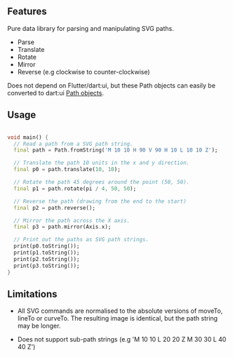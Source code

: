 <!-- 
This README describes the package. If you publish this package to pub.dev,
this README's contents appear on the landing page for your package.

For information about how to write a good package README, see the guide for
[writing package pages](https://dart.dev/guides/libraries/writing-package-pages). 

For general information about developing packages, see the Dart guide for
[creating packages](https://dart.dev/guides/libraries/create-library-packages)
and the Flutter guide for
[developing packages and plugins](https://flutter.dev/developing-packages). 
-->

## Features

Pure data library for parsing and manipulating SVG paths.

* Parse
* Translate
* Rotate
* Mirror
* Reverse (e.g clockwise to counter-clockwise)

Does not depend on Flutter/dart:ui, but these Path objects can easily be converted to dart:ui [Path objects](https://api.flutter.dev/flutter/dart-ui/Path-class.html).

## Usage

```dart

void main() {
  // Read a path from a SVG path string.
  final path = Path.fromString('M 10 10 H 90 V 90 H 10 L 10 10 Z');

  // Translate the path 10 units in the x and y direction.
  final p0 = path.translate(10, 10);

  // Rotate the path 45 degrees around the point (50, 50).
  final p1 = path.rotate(pi / 4, 50, 50);

  // Reverse the path (drawing from the end to the start)
  final p2 = path.reverse();

  // Mirror the path across the X axis.
  final p3 = path.mirror(Axis.x);

  // Print out the paths as SVG path strings.
  print(p0.toString());
  print(p1.toString());
  print(p2.toString());
  print(p3.toString());
}
```

## Limitations

* All SVG commands are normalised to the absolute versions of moveTo, lineTo or
  curveTo. The resulting image is identical, but the path string may be longer.

* Does not support sub-path strings (e.g 'M 10 10 L 20 20 Z   M 30 30 L 40 40 Z')